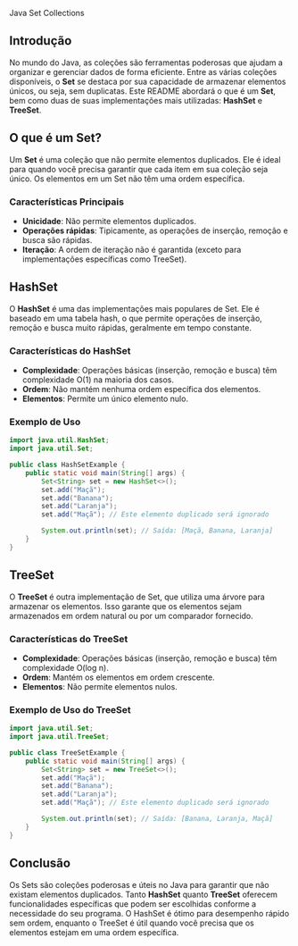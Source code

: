 Java Set Collections

## Introdução

No mundo do Java, as coleções são ferramentas poderosas que ajudam a organizar e gerenciar dados de forma eficiente. Entre as várias coleções disponíveis, o **Set** se destaca por sua capacidade de armazenar elementos únicos, ou seja, sem duplicatas. Este README abordará o que é um **Set**, bem como duas de suas implementações mais utilizadas: **HashSet** e **TreeSet**.

## O que é um Set?

Um **Set** é uma coleção que não permite elementos duplicados. Ele é ideal para quando você precisa garantir que cada item em sua coleção seja único. Os elementos em um Set não têm uma ordem específica.

### Características Principais

- **Unicidade**: Não permite elementos duplicados.
- **Operações rápidas**: Tipicamente, as operações de inserção, remoção e busca são rápidas.
- **Iteração**: A ordem de iteração não é garantida (exceto para implementações específicas como TreeSet).

## HashSet

O **HashSet** é uma das implementações mais populares de Set. Ele é baseado em uma tabela hash, o que permite operações de inserção, remoção e busca muito rápidas, geralmente em tempo constante.

### Características do HashSet

- **Complexidade**: Operações básicas (inserção, remoção e busca) têm complexidade O(1) na maioria dos casos.
- **Ordem**: Não mantém nenhuma ordem específica dos elementos.
- **Elementos**: Permite um único elemento nulo.

### Exemplo de Uso

```java
import java.util.HashSet;
import java.util.Set;

public class HashSetExample {
    public static void main(String[] args) {
        Set<String> set = new HashSet<>();
        set.add("Maçã");
        set.add("Banana");
        set.add("Laranja");
        set.add("Maçã"); // Este elemento duplicado será ignorado

        System.out.println(set); // Saída: [Maçã, Banana, Laranja]
    }
}
```

## TreeSet

O **TreeSet** é outra implementação de Set, que utiliza uma árvore para armazenar os elementos. Isso garante que os elementos sejam armazenados em ordem natural ou por um comparador fornecido.

### Características do TreeSet

- **Complexidade**: Operações básicas (inserção, remoção e busca) têm complexidade O(log n).
- **Ordem**: Mantém os elementos em ordem crescente.
- **Elementos**: Não permite elementos nulos.

### Exemplo de Uso do TreeSet

```java
import java.util.Set;
import java.util.TreeSet;

public class TreeSetExample {
    public static void main(String[] args) {
        Set<String> set = new TreeSet<>();
        set.add("Maçã");
        set.add("Banana");
        set.add("Laranja");
        set.add("Maçã"); // Este elemento duplicado será ignorado

        System.out.println(set); // Saída: [Banana, Laranja, Maçã]
    }
}
```

## Conclusão

Os Sets são coleções poderosas e úteis no Java para garantir que não existam elementos duplicados. Tanto **HashSet** quanto **TreeSet** oferecem funcionalidades específicas que podem ser escolhidas conforme a necessidade do seu programa. O HashSet é ótimo para desempenho rápido sem ordem, enquanto o TreeSet é útil quando você precisa que os elementos estejam em uma ordem específica.
